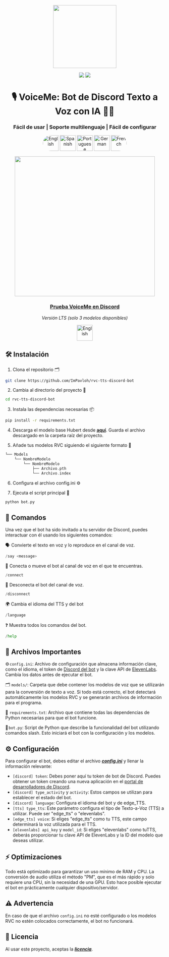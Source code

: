 <div align="center">
  
<img src="https://i.imgur.com/hWNq5jh.png" width="200"/><br>
  
<a href="https://github.com/ImPavloh/rvc-tts-discord-bot" target="_blank"><img src="https://img.shields.io/github/license/impavloh/rvc-tts-discord-bot?style=for-the-badge&logo=github&logoColor=white"></a>
<a href="https://twitter.com/ImPavloh" target="_blank"><img src="https://img.shields.io/badge/Pavloh-%231DA1F2.svg?style=for-the-badge&logo=twitter&logoColor=white"></a>

<h1>🎙️ VoiceMe: Bot de Discord Texto a Voz  con IA 🤖💬</h1>
<h3>Fácil de usar | Soporte multilenguaje | Fácil de configurar</h3>

<a href="README.md"><img alt="English" src="https://unpkg.com/language-icons/icons/en.svg" width="50px" style="border-top-left-radius: 25px; border-bottom-left-radius: 25px;"></a>
<a href="README_es.md"><img alt="Spanish" src="https://unpkg.com/language-icons/icons/es.svg" width="50px"></a>
<a href="README_pt.md"><img alt="Portuguese" src="https://unpkg.com/language-icons/icons/pt.svg" width="50px"></a>
<a href="README_de.md"><img alt="German" src="https://unpkg.com/language-icons/icons/de.svg" width="50px"></a>
<a href="README_fr.md"><img alt="French" src="https://unpkg.com/language-icons/icons/fr.svg" width="50px" style="border-top-right-radius: 25px; border-bottom-right-radius: 25px;"></a><br>

<img src="https://i.imgur.com/s6ksS9x.png" width="444"/>

### [Prueba VoiceMe en Discord](https://github.com/ImPavloh/rvc-tts-discord-bot)
*Versión LTS (solo 3 modelos disponibles)*

<a href="https://github.com/ImPavloh/rvc-tts-discord-bot"><img alt="English" src="https://i.imgur.com/hc6AbYN.png" width="50px"></a>

</div>

## 🛠️ Instalación

1. Clona el repositorio 🗂️ 
```bash
git clone https://github.com/ImPavloh/rvc-tts-discord-bot
```

2. Cambia al directorio del proyecto 📁 
```bash
cd rvc-tts-discord-bot
```

3. Instala las dependencias necesarias 📦
```bash
pip install -r requirements.txt
```

4. Descarga el modelo base Hubert desde **[aquí](https://huggingface.co/spaces/ImPavloh/RVC-TTS-Demo/resolve/main/hubert_base.pt)**. Guarda el archivo descargado en la carpeta raíz del proyecto.

5. Añade tus modelos RVC siguiendo el siguiente formato 📂
```Swift
└── Models
    └── NombreModelo
        └── NombreModelo
            ├── Archivo.pth
            └── Archivo.index
```

6. Configura el archivo config.ini ⚙️

7. Ejecuta el script principal 🚀
```bash
python bot.py
```

## 📝 Comandos 

Una vez que el bot ha sido invitado a tu servidor de Discord, puedes interactuar con él usando los siguientes comandos:

🗣️ Convierte el texto en voz y lo reproduce en el canal de voz.
```python
/say <message>
```

🔗 Conecta o mueve el bot al canal de voz en el que te encuentras.
```python
/connect
```

🔌 Desconecta el bot del canal de voz.
```python
/disconnect
```

🌍 Cambia el idioma del TTS y del bot
```python
/language
```

❓ Muestra todos los comandos del bot.
```python
/help
```

## 📄 Archivos Importantes

⚙️ `config.ini`: Archivo de configuración que almacena información clave, como el idioma, el token de [Discord del bot](https://discord.com/developers/applications) y la clave API de [ElevenLabs](https://elevenlabs.io). Cambia los datos antes de ejecutar el bot.

🗂️ `models/`: Carpeta que debe contener los modelos de voz que se utilizarán para la conversión de texto a voz. Si todo está correcto, el bot detectará automáticamente los modelos RVC y se generarán archivos de información para el programa.

📑 `requirements.txt`: Archivo que contiene todas las dependencias de Python necesarias para que el bot funcione.

🤖 `bot.py`: Script de Python que describe la funcionalidad del bot utilizando comandos slash. Esto iniciará el bot con la configuración y los modelos.

## ⚙️ Configuración

Para configurar el bot, debes editar el archivo ***[config.ini](https://github.com/ImPavloh/cpu-rvc-tts-discord-bot/blob/main/config.ini)*** y llenar la información relevante:

- `[discord] token`: Debes poner aquí tu token de bot de Discord. Puedes obtener un token creando una nueva aplicación en el [portal de desarrolladores de Discord](https://discord.com/developers/applications).
- `[discord] type_activity` y `activity`: Estos campos se utilizan para establecer el estado del bot.
- `[discord] language`: Configura el idioma del bot y de edge_TTS.
- `[tts] type_tts`: Este parámetro configura el tipo de Texto-a-Voz (TTS) a utilizar. Puede ser "edge_tts" o "elevenlabs".
- `[edge_tts] voice`: Si eliges "edge_tts" como tu TTS, este campo determinará la voz utilizada para el TTS.
- `[elevenlabs] api_key` y `model_id`: Si eliges "elevenlabs" como tuTTS, deberás proporcionar tu clave API de ElevenLabs y la ID del modelo que deseas utilizar.

## ⚡ Optimizaciones

Todo está optimizado para garantizar un uso mínimo de RAM y CPU. La conversión de audio utiliza el método "PM", que es el más rápido y solo requiere una CPU, sin la necesidad de una GPU. Esto hace posible ejecutar el bot en prácticamente cualquier dispositivo/servidor.

## ⚠️ Advertencia

En caso de que el archivo `config.ini` no esté configurado o los modelos RVC no estén colocados correctamente, el bot no funcionará.

## 📝 Licencia

Al usar este proyecto, aceptas la ***[licencia](https://github.com/ImPavloh/rvc-tts-discord-bot/blob/main/LICENSE)***.
